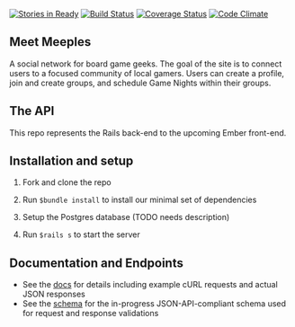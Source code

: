 [![Stories in Ready](https://badge.waffle.io/npauzenga/meet_meeples-server.png?label=ready&title=Ready)](https://waffle.io/npauzenga/meet_meeples-server)
[![Build Status](https://travis-ci.org/npauzenga/meet_meeples-server.svg?branch=master)](https://travis-ci.org/npauzenga/meet_meeples-server)
[![Coverage Status](https://coveralls.io/repos/npauzenga/meet_meeples-server/badge.svg?branch=master&service=github)](https://coveralls.io/github/npauzenga/meet_meeples-server?branch=master)
[![Code Climate](https://codeclimate.com/github/npauzenga/meet_meeples-server/badges/gpa.svg)](https://codeclimate.com/github/npauzenga/meet_meeples-server)
## Meet Meeples
A social network for board game geeks. The goal of the site is to connect users to a focused community of local gamers. Users can create a profile,
join and create groups, and schedule Game Nights within their groups.

## The API
This repo represents the Rails back-end to the upcoming Ember front-end.

## Installation and setup
1) Fork and clone the repo

2) Run `$bundle install` to install our minimal set of dependencies

3) Setup the Postgres database (TODO needs description)

4) Run `$rails s` to start the server

## Documentation and Endpoints
- See the [docs](https://github.com/npauzenga/meet_meeples-server/blob/master/doc/api/index.html) for details including example cURL requests and actual JSON responses
- See the [schema](https://github.com/npauzenga/meet_meeples-server/blob/master/config/schema/api.md) for the in-progress JSON-API-compliant schema used for request and response validations
